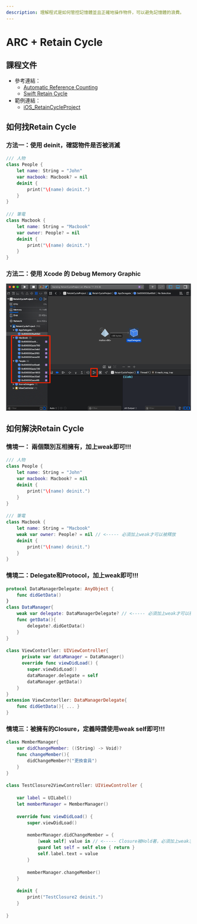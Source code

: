 ```yaml
---
description: 理解程式是如何管控記憶體並且正確地操作物件，可以避免記憶體的浪費。
---
```


# ARC + Retain Cycle

## 課程文件

* 參考連結：
  * [Automatic Reference Counting](https://docs.swift.org/swift-book/LanguageGuide/AutomaticReferenceCounting.html)
  * [Swift Retain Cycle](https://ithelp.ithome.com.tw/articles/10196788)
* 範例連結：
  * [iOS\_RetainCycleProject](https://github.com/cmmobile/iOS\_RetainCycleProject)

## 如何找Retain Cycle

### 方法一：使用 deinit，確認物件是否被消滅

```swift
/// 人物
class People {
    let name: String = "John"
    var macbook: Macbook? = nil
    deinit {
        print("\(name) deinit.")
    }
}

/// 筆電
class Macbook {
    let name: String = "Macbook"
    var owner: People? = nil
    deinit {
        print("\(name) deinit.")
    }
}
```

### 方法二：使用 Xcode 的 Debug Memory Graphic

![Debug Memory Graphic](../.gitbook/assets/jie-tu-20200701-xia-wu-5.05.42.png)

## 如何解決Retain Cycle

### 情境一： 兩個類別互相擁有，加上weak即可!!!

```swift
/// 人物
class People {
    let name: String = "John"
    var macbook: Macbook? = nil
    deinit {
        print("\(name) deinit.")
    }
}

/// 筆電
class Macbook {
    let name: String = "Macbook"
    weak var owner: People? = nil // <----- 必須加上weak才可以被釋放
    deinit {
        print("\(name) deinit.")
    }
}
```

### 情境二：Delegate和Protocol，加上weak即可!!!

```swift
protocol DataManagerDelegate: AnyObject {
    func didGetData()
}
class DataManager{
    weak var delegate: DataManagerDelegate? // <----- 必須加上weak才可以被釋放
    func getData(){
        delegate?.didGetData()
    }
}

class ViewContorller: UIViewController{
      private var dataManager = DataManager()
      override func viewDidLoad() {
        super.viewDidLoad()
        dataManager.delegate = self
        dataManager.getData()
    }
}
extension ViewContorller: DataManagerDelegate{
    func didGetData(){ ... }
}
```

### 情境三：被擁有的Closure，定義時請使用weak self即可!!!

```swift
class MemberManager{
    var didChangeMember: ((String) -> Void)?
    func changeMember(){
        didChangeMember?("更換會員")
    }
}

class TestClosure2ViewController: UIViewController {

    var label = UILabel()
    let memberManager = MemberManager()
    
    override func viewDidLoad() {
        super.viewDidLoad()
        
        memberManager.didChangeMember = { 
            [weak self] value in // <----- Closure被Hold著，必須加上weak才可以被釋放
            guard let self = self else { return }
            self.label.text = value
        }
        
        memberManager.changeMember()
    }

    deinit {
        print("TestClosure2 deinit.")
    }
    
}
```
